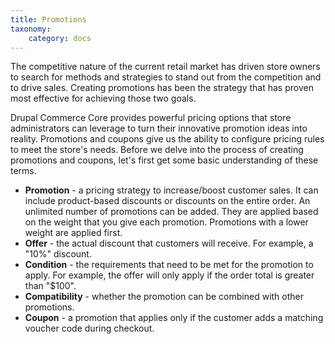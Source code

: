 ```yaml
---
title: Promotions
taxonomy:
    category: docs
---
```


The competitive nature of the current retail market has driven store owners to search for methods and strategies to stand out from the competition and to drive sales. Creating promotions has been the strategy that has proven most effective for achieving those two goals.

Drupal Commerce Core provides powerful pricing options that store administrators can leverage to turn their innovative promotion ideas into reality. Promotions and coupons give us the ability to configure pricing rules to meet the store's needs. Before we delve into the process of creating promotions and coupons, let's first get some basic understanding of these terms.

* **Promotion** - a pricing strategy to increase/boost customer sales. It can include product-based discounts or discounts on the entire order. An unlimited number of promotions can be added. They are applied based on the weight that you give each promotion. Promotions with a lower weight are applied first.
* **Offer** - the actual discount that customers will receive. For example, a "10%" discount.
* **Condition** - the requirements that need to be met for the promotion to apply. For example, the offer will only apply if the order total is greater than "$100".
* **Compatibility** - whether the promotion can be combined with other promotions.
* **Coupon** - a promotion that applies only if the customer adds a matching voucher code during checkout.
